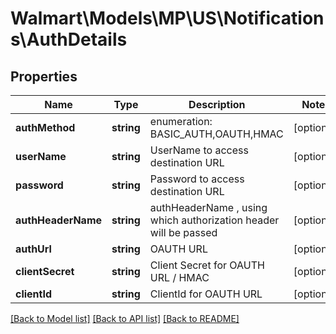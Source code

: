 # Walmart\Models\MP\US\Notifications\AuthDetails

## Properties

Name | Type | Description | Notes
------------ | ------------- | ------------- | -------------
**authMethod** | **string** | enumeration: BASIC_AUTH,OAUTH,HMAC | [optional]
**userName** | **string** | UserName to access destination URL | [optional]
**password** | **string** | Password to access destination URL | [optional]
**authHeaderName** | **string** | authHeaderName , using which authorization header will be passed | [optional]
**authUrl** | **string** | OAUTH URL | [optional]
**clientSecret** | **string** | Client Secret for OAUTH URL / HMAC | [optional]
**clientId** | **string** | ClientId for OAUTH URL | [optional]


[[Back to Model list]](./) [[Back to API list]](../../../../../README.md#supported-apis) [[Back to README]](../../../../../README.md)
